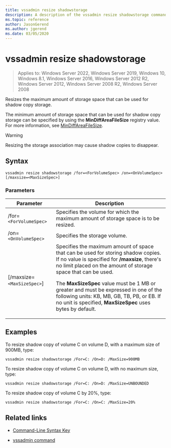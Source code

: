 ```yaml
---
title: vssadmin resize shadowstorage
description: A description of the vssadmin resize shadowstorage command, which resizes the maximum amount of storage space that can be used for shadow copy storage.
ms.topic: reference
author: JasonGerend
ms.author: jgerend
ms.date: 03/05/2020
---
```


# vssadmin resize shadowstorage

>Applies to: Windows Server 2022, Windows Server 2019, Windows 10, Windows 8.1, Windows Server 2016, Windows Server 2012 R2, Windows Server 2012, Windows Server 2008 R2, Windows Server 2008

Resizes the maximum amount of storage space that can be used for shadow copy storage.

The minimum amount of storage space that can be used for shadow copy storage can be specified by using the **MinDiffAreaFileSize** registry value. For more information, see [MinDiffAreaFileSize](/windows/win32/backup/registry-keys-for-backup-and-restore#mindiffareafilesize).

> [!WARNING]
> Resizing the storage association may cause shadow copies to disappear.

## Syntax

```
vssadmin resize shadowstorage /for=<ForVolumeSpec> /on=<OnVolumeSpec> [/maxsize=<MaxSizeSpec>]
```

### Parameters

| Parameter | Description |
|--|--|
| /for=`<ForVolumeSpec>` | Specifies the volume for which the maximum amount of storage space is to be resized. |
| /on=`<OnVolumeSpec>` | Specifies the storage volume. |
| [/maxsize=`<MaxSizeSpec>`] | Specifies the maximum amount of space that can be used for storing shadow copies. If no value is specified for **/maxsize**, there's no limit placed on the amount of storage space that can be used.<p>The **MaxSizeSpec** value must be 1 MB or greater and must be expressed in one of the following units: KB, MB, GB, TB, PB, or EB. If no unit is specified, **MaxSizeSpec** uses bytes by default. |

## Examples

To resize shadow copy of volume C on volume D, with a maximum size of 900MB, type:

```
vssadmin resize shadowstorage /For=C: /On=D: /MaxSize=900MB
```

To resize shadow copy of volume C on volume D, with no maximum size, type:

```
vssadmin resize shadowstorage /For=C: /On=D: /MaxSize=UNBOUNDED
```

To resize shadow copy of volume C by 20%, type:

```
vssadmin resize shadowstorage /For=C: /On=C: /MaxSize=20%
```

## Related links

- [Command-Line Syntax Key](command-line-syntax-key.md)

- [vssadmin command](vssadmin.md)
